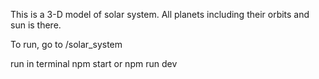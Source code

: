 This is a 3-D model of solar system.
All planets including their orbits and sun is there.

To run, go to /solar_system

run in terminal
    npm start
        or
    npm run dev